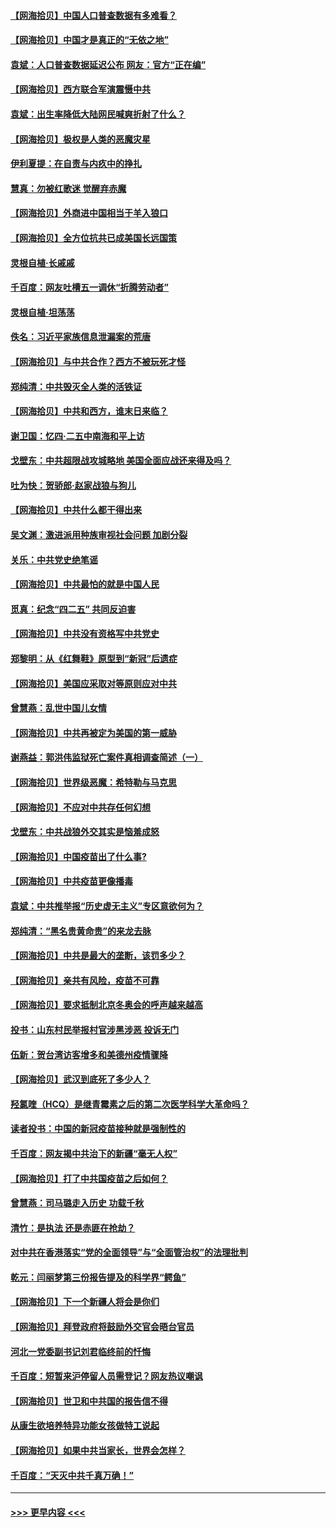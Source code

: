 #### [【网海拾贝】中国人口普查数据有多难看？](../pages/nsc993/n12917822.md?t=05020502) 
#### [【网海拾贝】中国才是真正的“无依之地”](../pages/nsc993/n12915845.md?t=05020502) 
#### [袁斌：人口普查数据延迟公布 网友：官方“正在编”](../pages/nsc993/n12915748.md?t=05020502) 
#### [【网海拾贝】西方联合军演震慑中共](../pages/nsc993/n12913466.md?t=05020502) 
#### [袁斌：出生率降低大陆网民喊爽折射了什么？](../pages/nsc993/n12913365.md?t=05020502) 
#### [【网海拾贝】极权是人类的恶魔灾星](../pages/nsc993/n12910697.md?t=05020502) 
#### [伊利夏提：在自责与内疚中的挣扎](../pages/nsc993/n12910493.md?t=05020502) 
#### [慧真：勿被红歌迷 觉醒弃赤魔](../pages/nsc993/n12910485.md?t=05020502) 
#### [【网海拾贝】外商进中国相当于羊入狼口](../pages/nsc993/n12908274.md?t=05020502) 
#### [【网海拾贝】全方位抗共已成美国长远国策](../pages/nsc993/n12906878.md?t=05020502) 
#### [灵根自植‧长戚戚](../pages/nsc993/n12905585.md?t=05020502) 
#### [千百度：网友吐槽五一调休“折腾劳动者”](../pages/nsc993/n12905934.md?t=05020502) 
#### [灵根自植‧坦荡荡](../pages/nsc993/n12905562.md?t=05020502) 
#### [佚名：习近平家族信息泄漏案的荒唐](../pages/nsc993/n12904705.md?t=05020502) 
#### [【网海拾贝】与中共合作？西方不被玩死才怪](../pages/nsc993/n12903873.md?t=05020502) 
#### [郑纯清：中共毁灭全人类的活铁证](../pages/nsc993/n12903785.md?t=05020502) 
#### [【网海拾贝】中共和西方，谁末日来临？](../pages/nsc993/n12903482.md?t=05020502) 
#### [谢卫国：忆四‧二五中南海和平上访](../pages/nsc993/n12902192.md?t=05020502) 
#### [戈壁东：中共超限战攻城略地 美国全面应战还来得及吗？](../pages/nsc993/n12902297.md?t=05020502) 
#### [吐为快：贺骄郎‧赵家战狼与狗儿](../pages/nsc993/n12902280.md?t=05020502) 
#### [【网海拾贝】中共什么都干得出来](../pages/nsc993/n12897500.md?t=05020502) 
#### [吴文渊：激进派用种族审视社会问题 加剧分裂](../pages/nsc993/n12893881.md?t=05020502) 
#### [关乐：中共党史绝笔谣](../pages/nsc993/n12897270.md?t=05020502) 
#### [【网海拾贝】中共最怕的就是中国人民](../pages/nsc993/n12894705.md?t=05020502) 
#### [觅真：纪念“四二五” 共同反迫害](../pages/nsc993/n12894553.md?t=05020502) 
#### [【网海拾贝】中共没有资格写中共党史](../pages/nsc993/n12892231.md?t=05020502) 
#### [郑黎明：从《红舞鞋》原型到“新冠”后遗症](../pages/nsc993/n12890469.md?t=05020502) 
#### [【网海拾贝】美国应采取对等原则应对中共](../pages/nsc993/n12889176.md?t=05020502) 
#### [曾慧燕：乱世中国儿女情](../pages/nsc993/n12887931.md?t=05020502) 
#### [【网海拾贝】中共再被定为美国的第一威胁](../pages/nsc993/n12887580.md?t=05020502) 
#### [谢燕益：郭洪伟监狱死亡案件真相调查简述（一）](../pages/nsc993/n12885648.md?t=05020502) 
#### [【网海拾贝】世界级恶魔：希特勒与马克思](../pages/nsc993/n12884062.md?t=05020502) 
#### [【网海拾贝】不应对中共存任何幻想](../pages/nsc993/n12881460.md?t=05020502) 
#### [戈壁东：中共战狼外交其实是恼羞成怒](../pages/nsc993/n12880392.md?t=05020502) 
#### [【网海拾贝】中国疫苗出了什么事?](../pages/nsc993/n12879124.md?t=05020502) 
#### [【网海拾贝】中共疫苗更像播毒](../pages/nsc993/n12876631.md?t=05020502) 
#### [袁斌：中共推举报“历史虚无主义”专区意欲何为？](../pages/nsc993/n12876530.md?t=05020502) 
#### [郑纯清：“黑名贵黄命贵”的来龙去脉](../pages/nsc993/n12875589.md?t=05020502) 
#### [【网海拾贝】中共是最大的垄断，该罚多少？](../pages/nsc993/n12874006.md?t=05020502) 
#### [【网海拾贝】亲共有风险，疫苗不可靠](../pages/nsc993/n12872224.md?t=05020502) 
#### [【网海拾贝】要求抵制北京冬奥会的呼声越来越高](../pages/nsc993/n12868962.md?t=05020502) 
#### [投书：山东村民举报村官涉黑涉恶 投诉无门](../pages/nsc993/n12869726.md?t=05020502) 
#### [伍新：贺台湾访客增多和美德州疫情骤降](../pages/nsc993/n12865651.md?t=05020502) 
#### [【网海拾贝】武汉到底死了多少人？](../pages/nsc993/n12863707.md?t=05020502) 
#### [羟氯喹（HCQ）是继青霉素之后的第二次医学科学大革命吗？](../pages/nsc993/n12638564.md?t=05020502) 
#### [读者投书：中国的新冠疫苗接种就是强制性的](../pages/nsc993/n12859932.md?t=05020502) 
#### [千百度：网友揭中共治下的新疆“毫无人权”](../pages/nsc993/n12858385.md?t=05020502) 
#### [【网海拾贝】打了中共国疫苗之后如何？](../pages/nsc993/n12857866.md?t=05020502) 
#### [曾慧燕：司马璐走入历史 功载千秋](../pages/nsc993/n12856996.md?t=05020502) 
#### [清竹：是执法 还是赤匪在抢劫？](../pages/nsc993/n12856952.md?t=05020502) 
#### [对中共在香港落实“党的全面领导”与“全面管治权”的法理批判](../pages/nsc993/n12856929.md?t=05020502) 
#### [乾元：闫丽梦第三份报告提及的科学界“鳄鱼”](../pages/nsc993/n12855985.md?t=05020502) 
#### [【网海拾贝】下一个新疆人将会是你们](../pages/nsc993/n12855864.md?t=05020502) 
#### [【网海拾贝】拜登政府将鼓励外交官会晤台官员](../pages/nsc993/n12853615.md?t=05020502) 
#### [河北一党委副书记刘君临终前的忏悔](../pages/nsc993/n12849420.md?t=05020502) 
#### [千百度：短暂来沪停留人员需登记？网友热议嘲讽](../pages/nsc993/n12853497.md?t=05020502) 
#### [【网海拾贝】世卫和中共国的报告信不得](../pages/nsc993/n12850902.md?t=05020502) 
#### [从康生欲培养特异功能女孩做特工说起](../pages/nsc993/n12849289.md?t=05020502) 
#### [【网海拾贝】如果中共当家长，世界会怎样？](../pages/nsc993/n12848436.md?t=05020502) 
#### [千百度：“天灭中共千真万确！”](../pages/nsc993/n12845659.md?t=05020502) 

----
#### [ >>> 更早内容 <<< ](../indexes/nsc993-earlier.md)
